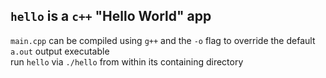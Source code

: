 `hello` is a `c++` "Hello World" app
---
`main.cpp` can be compiled using `g++` and the `-o` flag to override the default `a.out` output executable   
run `hello` via `./hello` from within its containing directory  

